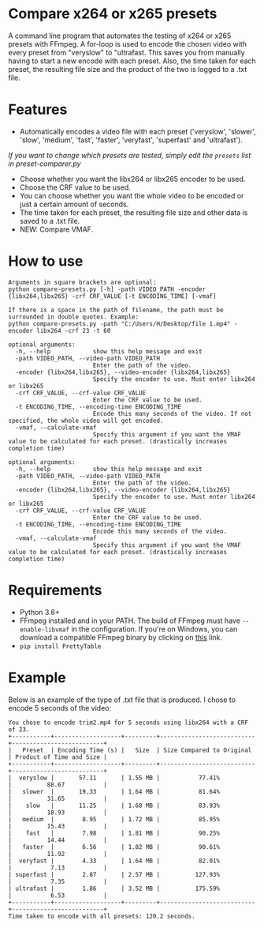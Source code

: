 # Compare x264 or x265 presets
A command line program that automates the testing of x264 or x265 presets with FFmpeg. A for-loop is used to encode the chosen video with every preset from "veryslow" to "ultrafast. This saves you from manually having to start a new encode with each preset. Also, the time taken for each preset, the resulting file size and the product of the two is logged to a .txt file.
# Features
- Automatically encodes a video file with each preset ('veryslow', 'slower', 'slow', 'medium', 'fast', 'faster', 'veryfast', 'superfast' and 'ultrafast').

*If you want to change which presets are tested, simply edit the `presets` list in preset-comparer.py*
- Choose whether you want the libx264 or libx265 encoder to be used.
- Choose the CRF value to be used.
- You can choose whether you want the whole video to be encoded or just a certain amount of seconds.
- The time taken for each preset, the resulting file size and other data is saved to a .txt file.
- NEW: Compare VMAF.
# How to use
```
Arguments in square brackets are optional:
python compare-presets.py [-h] -path VIDEO_PATH -encoder {libx264,libx265} -crf CRF_VALUE [-t ENCODING_TIME] [-vmaf]

If there is a space in the path of filename, the path must be surrounded in double quotes. Example:
python compare-presets.py -path "C:/Users/H/Desktop/file 1.mp4" -encoder libx264 -crf 23 -t 60

optional arguments:
  -h, --help            show this help message and exit
  -path VIDEO_PATH, --video-path VIDEO_PATH
                        Enter the path of the video.
  -encoder {libx264,libx265}, --video-encoder {libx264,libx265}
                        Specify the encoder to use. Must enter libx264 or libx265
  -crf CRF_VALUE, --crf-value CRF_VALUE
                        Enter the CRF value to be used.
  -t ENCODING_TIME, --encoding-time ENCODING_TIME
                        Encode this many seconds of the video. If not specified, the whole video will get encoded.
  -vmaf, --calculate-vmaf
                        Specify this argument if you want the VMAF value to be calculated for each preset. (drastically increases completion time)

optional arguments:
  -h, --help            show this help message and exit
  -path VIDEO_PATH, --video-path VIDEO_PATH
                        Enter the path of the video.
  -encoder {libx264,libx265}, --video-encoder {libx264,libx265}
                        Specify the encoder to use. Must enter libx264 or libx265
  -crf CRF_VALUE, --crf-value CRF_VALUE
                        Enter the CRF value to be used.
  -t ENCODING_TIME, --encoding-time ENCODING_TIME
                        Encode this many seconds of the video.
  -vmaf, --calculate-vmaf
                        Specify this argument if you want the VMAF value to be calculated for each preset. (drastically increases completion time)
```
# Requirements
- Python 3.6+
- FFmpeg installed and in your PATH. The build of FFmpeg must have `--enable-libvmaf` in the configuration. If you're on Windows, you can download a compatible FFmpeg binary by clicking on [this](http://learnffmpeg.s3.amazonaws.com/ffmpeg-vmaf-static-bin.zip) link.
- `pip install PrettyTable`
# Example
Below is an example of the type of .txt file that is produced. I chose to encode 5 seconds of the video:
```
You chose to encode trim2.mp4 for 5 seconds using libx264 with a CRF of 23.
+-----------+-------------------+---------+---------------------------+--------------------------+
|   Preset  | Encoding Time (s) |   Size  | Size Compared to Original | Product of Time and Size |
+-----------+-------------------+---------+---------------------------+--------------------------+
|  veryslow |       57.11       | 1.55 MB |           77.41%          |          88.67           |
|   slower  |       19.33       | 1.64 MB |           81.64%          |          31.65           |
|    slow   |       11.25       | 1.68 MB |           83.93%          |          18.93           |
|   medium  |        8.95       | 1.72 MB |           85.95%          |          15.43           |
|    fast   |        7.98       | 1.81 MB |           90.25%          |          14.44           |
|   faster  |        6.56       | 1.82 MB |           90.61%          |          11.92           |
|  veryfast |        4.33       | 1.64 MB |           82.01%          |           7.13           |
| superfast |        2.87       | 2.57 MB |          127.93%          |           7.35           |
| ultrafast |        1.86       | 3.52 MB |          175.59%          |           6.53           |
+-----------+-------------------+---------+---------------------------+--------------------------+
Time taken to encode with all presets: 120.2 seconds.
```
